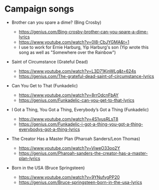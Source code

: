 # Campaign songs

* Brother can you spare a dime? (Bing Crosby)
  * https://genius.com/Bing-crosby-brother-can-you-spare-a-dime-lyrics
  * https://www.youtube.com/watch?v=0I8-CbJYGMA&t=1
  * I use to work for Ernie Harburg, Yip Harburg's son (Yip wrote this song as well as "Somewhere over the Rainbow")

* Saint of Circumstance (Grateful Dead)
  * https://www.youtube.com/watch?v=L3D71KjnWLg&t=624s 
  * https://genius.com/The-grateful-dead-saint-of-circumstance-lyrics

* Can You Get to That (Funkadelic)
  * https://www.youtube.com/watch?v=8rrOdcnFbAY
  * https://genius.com/Funkadelic-can-you-get-to-that-lyrics

* I Got a Thing, You Got a Thing, Everybody’s Got a Thing (Funkadelic)
  * https://www.youtube.com/watch?v=4S1vusRLsT8
  * https://genius.com/Funkadelic-i-got-a-thing-you-got-a-thing-everybodys-got-a-thing-lyrics

* The Creator Has a Master Plan (Pharoah Sanders/Leon Thomas)
  * https://www.youtube.com/watch?v=ViweO33oo2Y 
  * https://genius.com/Pharoah-sanders-the-creator-has-a-master-plan-lyrics
 
* Born in the USA (Bruce Springsteen)
  * https://www.youtube.com/watch?v=9YNufvgPP20
  * https://genius.com/Bruce-springsteen-born-in-the-usa-lyrics
